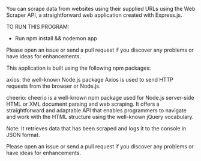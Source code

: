 You can scrape data from websites using their supplied URLs using the Web Scraper API, a straightforward web application created with Express.js.

TO RUN THIS PROGRAM:

- Run npm install && nodemon app

Please open an issue or send a pull request if you discover any problems or have ideas for enhancements.

This application is built using the following npm packages:

axios: the well-known Node.js package Axios is used to send HTTP requests from the browser or Node.js.

cheerio: cheerio is a well-known npm package used for Node.js server-side HTML or XML document parsing and web scraping. It offers a straightforward and adaptable API that enables programmers to navigate and work with the HTML structure using the well-known jQuery vocabulary.

Note: It retrieves data that has been scraped and logs it to the console in JSON format.

Please open an issue or send a pull request if you discover any problems or have ideas for enhancements.
